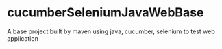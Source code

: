 # cucumberSeleniumJavaWebBase
A base project built by maven using java, cucumber, selenium to test web application
